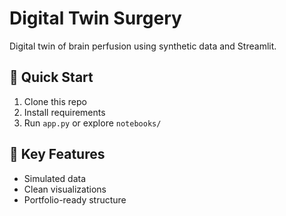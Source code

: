 # Digital Twin Surgery

Digital twin of brain perfusion using synthetic data and Streamlit.

## 🚀 Quick Start
1. Clone this repo
2. Install requirements
3. Run `app.py` or explore `notebooks/`

## 🧠 Key Features
- Simulated data
- Clean visualizations
- Portfolio-ready structure
